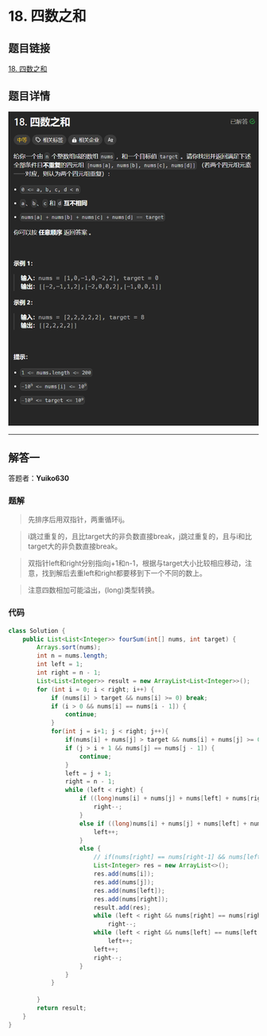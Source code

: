 # 18. 四数之和
## 题目链接  
[18. 四数之和](https://leetcode.cn/problems/4sum/description/)
## 题目详情
![题目图片](Img/18.png)

***
## 解答一
答题者：**Yuiko630**

### 题解
>先排序后用双指针，两重循环ij。

>i跳过重复的，且比target大的非负数直接break，j跳过重复的，且与i和比target大的非负数直接break。

>双指针left和right分别指向j+1和n-1，根据与target大小比较相应移动，注意，找到解后去重left和right都要移到下一个不同的数上。

>注意四数相加可能溢出，(long)类型转换。

### 代码
``` Java
class Solution {
    public List<List<Integer>> fourSum(int[] nums, int target) {
        Arrays.sort(nums);
        int n = nums.length;
        int left = 1;
        int right = n - 1;
        List<List<Integer>> result = new ArrayList<List<Integer>>();
        for (int i = 0; i < right; i++) {
            if (nums[i] > target && nums[i] >= 0) break;
            if (i > 0 && nums[i] == nums[i - 1]) {
                continue;
            }
            for(int j = i+1; j < right; j++){
                if(nums[i] + nums[j] > target && nums[i] + nums[j] >= 0) break;
                if (j > i + 1 && nums[j] == nums[j - 1]) {
                    continue;
                }
                left = j + 1;
                right = n - 1;
                while (left < right) {
                    if ((long)nums[i] + nums[j] + nums[left] + nums[right] > target) {
                        right--;
                    } 
                    else if ((long)nums[i] + nums[j] + nums[left] + nums[right] < target) {
                        left++;
                    } 
                    else {
                        // if(nums[right] == nums[right-1] && nums[left] == nums[left-1]) break;
                        List<Integer> res = new ArrayList<>();
                        res.add(nums[i]);
                        res.add(nums[j]);
                        res.add(nums[left]);
                        res.add(nums[right]);
                        result.add(res);
                        while (left < right && nums[right] == nums[right - 1])
                            right--;
                        while (left < right && nums[left] == nums[left + 1])
                            left++;
                        left++;
                        right--;
                    }
                }
            }
            
        }
        return result;
    }
}
```